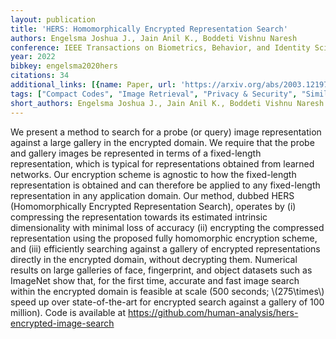 ```yaml
---
layout: publication
title: 'HERS: Homomorphically Encrypted Representation Search'
authors: Engelsma Joshua J., Jain Anil K., Boddeti Vishnu Naresh
conference: IEEE Transactions on Biometrics, Behavior, and Identity Science
year: 2022
bibkey: engelsma2020hers
citations: 34
additional_links: [{name: Paper, url: 'https://arxiv.org/abs/2003.12197'}]
tags: ["Compact Codes", "Image Retrieval", "Privacy & Security", "Similarity Search"]
short_authors: Engelsma Joshua J., Jain Anil K., Boddeti Vishnu Naresh
---
```

We present a method to search for a probe (or query) image representation
against a large gallery in the encrypted domain. We require that the probe and
gallery images be represented in terms of a fixed-length representation, which
is typical for representations obtained from learned networks. Our encryption
scheme is agnostic to how the fixed-length representation is obtained and can
therefore be applied to any fixed-length representation in any application
domain. Our method, dubbed HERS (Homomorphically Encrypted Representation
Search), operates by (i) compressing the representation towards its estimated
intrinsic dimensionality with minimal loss of accuracy (ii) encrypting the
compressed representation using the proposed fully homomorphic encryption
scheme, and (iii) efficiently searching against a gallery of encrypted
representations directly in the encrypted domain, without decrypting them.
Numerical results on large galleries of face, fingerprint, and object datasets
such as ImageNet show that, for the first time, accurate and fast image search
within the encrypted domain is feasible at scale (500 seconds; \\(275\times\\)
speed up over state-of-the-art for encrypted search against a gallery of 100
million). Code is available at
https://github.com/human-analysis/hers-encrypted-image-search